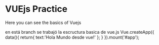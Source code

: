 # VUEjs Practice

Here you can see the basics of Vuejs






en está branch se trabajó la escructura basica de vue.js
Vue.createApp({
        data(){
          return{
            text:'Hola Mundo desde vue!'
          };
        }
      }).mount('#app');

